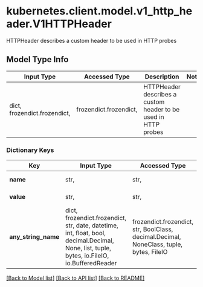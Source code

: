 # kubernetes.client.model.v1_http_header.V1HTTPHeader

HTTPHeader describes a custom header to be used in HTTP probes

## Model Type Info
Input Type | Accessed Type | Description | Notes
------------ | ------------- | ------------- | -------------
dict, frozendict.frozendict,  | frozendict.frozendict,  | HTTPHeader describes a custom header to be used in HTTP probes | 

### Dictionary Keys
Key | Input Type | Accessed Type | Description | Notes
------------ | ------------- | ------------- | ------------- | -------------
**name** | str,  | str,  | The header field name | 
**value** | str,  | str,  | The header field value | 
**any_string_name** | dict, frozendict.frozendict, str, date, datetime, int, float, bool, decimal.Decimal, None, list, tuple, bytes, io.FileIO, io.BufferedReader | frozendict.frozendict, str, BoolClass, decimal.Decimal, NoneClass, tuple, bytes, FileIO | any string name can be used but the value must be the correct type | [optional]

[[Back to Model list]](../../README.md#documentation-for-models) [[Back to API list]](../../README.md#documentation-for-api-endpoints) [[Back to README]](../../README.md)

